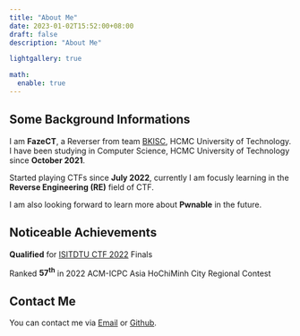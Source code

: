 ```yaml
---
title: "About Me"
date: 2023-01-02T15:52:00+08:00
draft: false
description: "About Me"

lightgallery: true

math:
  enable: true
---
```


## Some Background Informations

I am **FazeCT**, a Reverser from team [BKISC](https://bkisc.com), HCMC University of Technology. I have been studying in Computer Science, HCMC University of Technology since **October 2021**. 

Started playing CTFs since **July 2022**, currently I am focusly learning in the **Reverse Engineering (RE)** field of CTF.

I am also looking forward to learn more about **Pwnable** in the future.

## Noticeable Achievements

**Qualified** for [ISITDTU CTF 2022](https://ctftime.org/ctf/258) Finals

Ranked **57<sup>th</sup>** in 2022 ACM-ICPC Asia HoChiMinh City Regional Contest

## Contact Me

You can contact me via [Email](mailto:ctffazect@gmail.com) or [Github](https://github.com/FazeCT).
